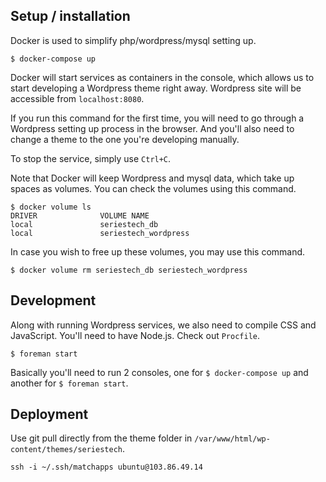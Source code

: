 ## Setup / installation

Docker is used to simplify php/wordpress/mysql setting up.

```
$ docker-compose up
```

Docker will start services as containers in the console,
which allows us to start developing a Wordpress theme right away.
Wordpress site will be accessible from `localhost:8080`.

If you run this command for the first time, you will need to go through
a Wordpress setting up process in the browser. And you'll
also need to change a theme to the one you're developing manually.

To stop the service, simply use `Ctrl+C`.

Note that Docker will keep Wordpress and mysql data, which take up
spaces as volumes. You can check the volumes using this command.

```
$ docker volume ls
DRIVER              VOLUME NAME
local               seriestech_db
local               seriestech_wordpress
```

In case you wish to free up these volumes, you may use this command.

```
$ docker volume rm seriestech_db seriestech_wordpress
```

## Development

Along with running Wordpress services, we also need to compile
CSS and JavaScript. You'll need to have Node.js. Check out `Procfile`.

```
$ foreman start
```

Basically you'll need to run 2 consoles, one for `$ docker-compose up`
and another for `$ foreman start`.

## Deployment

Use git pull directly from the theme folder in `/var/www/html/wp-content/themes/seriestech`.

```
ssh -i ~/.ssh/matchapps ubuntu@103.86.49.14
```
